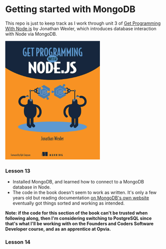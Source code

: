 # Getting started with MongoDB

This repo is just to keep track as I work through unit 3 of [Get Programming With Node.js](https://amzn.eu/d/1SdEKQ3) by Jonathan Wexler, which introduces database interaction with Node via MongoDB.

<a href="https://amzn.eu/d/1SdEKQ3"><img src="book_cover.jpg" width="300" /></a>

### Lesson 13

- Installed MongoDB, and learned how to connect to a MongoDB database in Node.
- The code in the book doesn't seem to work as written. It's only a few years old but reading documentation [on MongoDB's own website](https://www.mongodb.com/languages/mongodb-with-nodejs) eventually got things sorted and working as intended.

**Note: if the code for this section of the book can't be trusted when following along, then I'm considering switching to PostgreSQL since that's what I'll be working with on the Founders and Coders Software Developer course, and as an apprentice at Opvia.**

### Lesson 14

